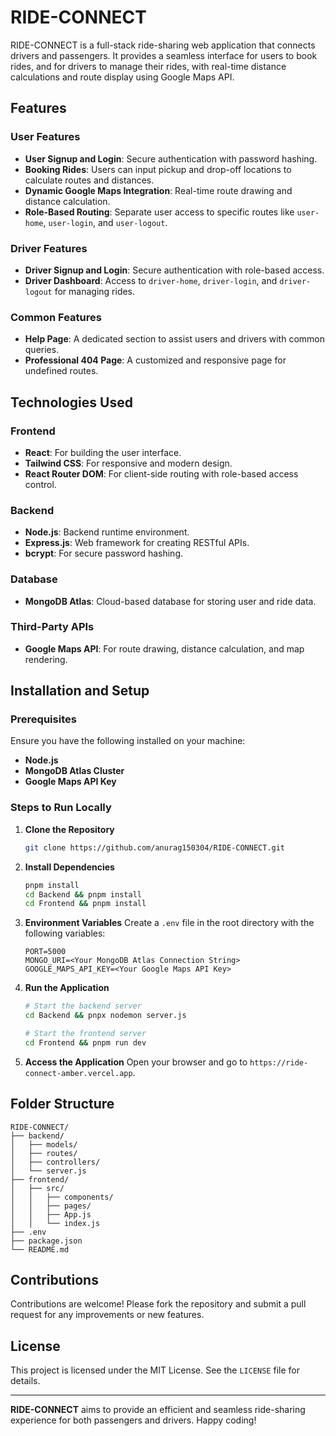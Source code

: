 # RIDE-CONNECT

RIDE-CONNECT is a full-stack ride-sharing web application that connects drivers and passengers. It provides a seamless interface for users to book rides, and for drivers to manage their rides, with real-time distance calculations and route display using Google Maps API.

## Features

### **User Features**
- **User Signup and Login**: Secure authentication with password hashing.
- **Booking Rides**: Users can input pickup and drop-off locations to calculate routes and distances.
- **Dynamic Google Maps Integration**: Real-time route drawing and distance calculation.
- **Role-Based Routing**: Separate user access to specific routes like `user-home`, `user-login`, and `user-logout`.

### **Driver Features**
- **Driver Signup and Login**: Secure authentication with role-based access.
- **Driver Dashboard**: Access to `driver-home`, `driver-login`, and `driver-logout` for managing rides.

### **Common Features**
- **Help Page**: A dedicated section to assist users and drivers with common queries.
- **Professional 404 Page**: A customized and responsive page for undefined routes.

## Technologies Used

### **Frontend**
- **React**: For building the user interface.
- **Tailwind CSS**: For responsive and modern design.
- **React Router DOM**: For client-side routing with role-based access control.

### **Backend**
- **Node.js**: Backend runtime environment.
- **Express.js**: Web framework for creating RESTful APIs.
- **bcrypt**: For secure password hashing.

### **Database**
- **MongoDB Atlas**: Cloud-based database for storing user and ride data.

### **Third-Party APIs**
- **Google Maps API**: For route drawing, distance calculation, and map rendering.

## Installation and Setup

### **Prerequisites**
Ensure you have the following installed on your machine:
- **Node.js**
- **MongoDB Atlas Cluster**
- **Google Maps API Key**

### **Steps to Run Locally**

1. **Clone the Repository**
   ```bash
   git clone https://github.com/anurag150304/RIDE-CONNECT.git
   ```

2. **Install Dependencies**
   ```bash
   pnpm install
   cd Backend && pnpm install
   cd Frontend && pnpm install
   ```

3. **Environment Variables**
   Create a `.env` file in the root directory with the following variables:
   ```env
   PORT=5000
   MONGO_URI=<Your MongoDB Atlas Connection String>
   GOOGLE_MAPS_API_KEY=<Your Google Maps API Key>
   ```

4. **Run the Application**
   ```bash
   # Start the backend server
   cd Backend && pnpx nodemon server.js

   # Start the frontend server
   cd Frontend && pnpm run dev
   ```

5. **Access the Application**
   Open your browser and go to `https://ride-connect-amber.vercel.app`.

## Folder Structure

```
RIDE-CONNECT/
├── backend/
│   ├── models/
│   ├── routes/
│   ├── controllers/
│   └── server.js
├── frontend/
│   ├── src/
│   │   ├── components/
│   │   ├── pages/
│   │   ├── App.js
│   │   └── index.js
├── .env
├── package.json
└── README.md
```

## Contributions

Contributions are welcome! Please fork the repository and submit a pull request for any improvements or new features.

## License

This project is licensed under the MIT License. See the `LICENSE` file for details.

---

**RIDE-CONNECT** aims to provide an efficient and seamless ride-sharing experience for both passengers and drivers. Happy coding!
